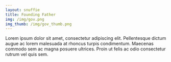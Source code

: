 ```yaml
---
layout: snuffie
title: Founding Father
img: /img/gov.png
img_thumb: /img/gov_thumb.png
---
```


Lorem ipsum dolor sit amet, consectetur adipiscing elit. Pellentesque dictum augue ac lorem malesuada at rhoncus turpis condimentum. Maecenas commodo sem ac magna posuere ultrices. Proin ut felis ac odio consectetur rutrum vel quis sem.


